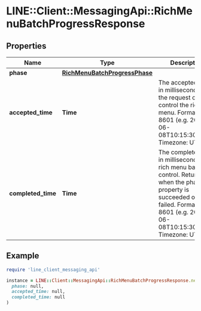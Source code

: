 # LINE::Client::MessagingApi::RichMenuBatchProgressResponse

## Properties

| Name | Type | Description | Notes |
| ---- | ---- | ----------- | ----- |
| **phase** | [**RichMenuBatchProgressPhase**](RichMenuBatchProgressPhase.md) |  |  |
| **accepted_time** | **Time** | The accepted time in milliseconds of the request of batch control the rich menu.  Format: ISO 8601 (e.g. 2023-06-08T10:15:30.121Z) Timezone: UTC  |  |
| **completed_time** | **Time** | The completed time in milliseconds of rich menu batch control. Returned when the phase property is succeeded or failed.  Format: ISO 8601 (e.g. 2023-06-08T10:15:30.121Z) Timezone: UTC  | [optional] |

## Example

```ruby
require 'line_client_messaging_api'

instance = LINE::Client::MessagingApi::RichMenuBatchProgressResponse.new(
  phase: null,
  accepted_time: null,
  completed_time: null
)
```

